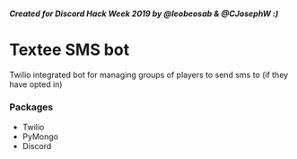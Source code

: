 ##### Created for Discord Hack Week 2019 by @leobeosab & @CJosephW :)
# Textee SMS bot
Twilio integrated bot for managing groups of players to send sms to (if they have opted in)

### Packages
* Twilio
* PyMongo
* Discord
